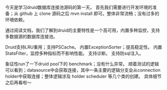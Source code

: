 今天是学习druid数据库连接池源码的第一天。
首先我们需要进行开发环境的准备；从 github 上 clone 源码之后 mvn install 即可。整体非常流畅；没有过多的环境依赖。

通过阅读文档，我们了解到druid的主要特性是一个高可用，内置多种监控，支持多数据源的数据库连接池。

Druid支持LRU重用；支持PSCache。
内置ExceptionSorter；提高稳定性。
内置StatsFilter，监控多种指标而不影响性能。
支持诊断。
支持防sql注入。

象征性run了一下druid pool下的 benchmark；没有什么异常。
顺着测试的逻辑可以看到；datasource中会获取连接，其中一条主要的逻辑分支会从connection holder中获取连接；整体逻辑涉及 holder scheduler 等几个类的创建。
具体细节之后再看啦～
